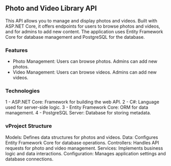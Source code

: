 
## Photo and Video Library API
This API allows you to manage and display photos and videos. Built with ASP.NET Core, it offers endpoints for users to browse photos and videos, and for admins to add new content. The application uses Entity Framework Core for database management and 
PostgreSQL for the database.
### Features
- Photo Management: Users can browse photos. Admins can add new photos.
- Video Management: Users can browse videos. Admins can add new videos.

### Technologies
1 - ASP.NET Core: Framework for building the web API.
2 - C#: Language used for server-side logic.
3 - Entity Framework Core: ORM for data management.
4 - PostgreSQL Server: Database for storing metadata.

### vProject Structure
Models: Defines data structures for photos and videos.
Data: Configures Entity Framework Core for database operations.
Controllers: Handles API requests for photo and video management.
Services: Implements business logic and data interactions.
Configuration: Manages application settings and database connections.
